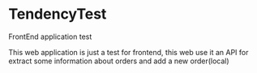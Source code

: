 # TendencyTest
FrontEnd application test

This web application is just a test for frontend, this web use it an API for extract some information about orders and add a new order(local)
